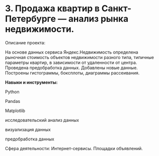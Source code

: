 # 3. Продажа квартир в Санкт-Петербурге — анализ рынка недвижимости.

Описание проекта: 

На основе данных сервиса Яндекс.Недвижимость определена рыночная стоимость объектов недвижимости разного типа, типичные параметры квартир, в зависимости от удаленности от центра. Проведена предобработка данных. Добавлены новые данные. Построены гистограммы, боксплоты, диаграммы рассеивания.

**Навыки и инструменты:** 

Python

Pandas

Matplotlib

исследовательский анализ данных

визуализация данных

предобработка данных

Сфера деятельности:  Интернет-сервисы. Площадки объявлений.
    
    
    


 
